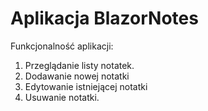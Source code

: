 # Aplikacja BlazorNotes
Funkcjonalność aplikacji:
1. Przeglądanie listy notatek.
2. Dodawanie nowej notatki
3. Edytowanie istniejącej notatki
4. Usuwanie notatki.
